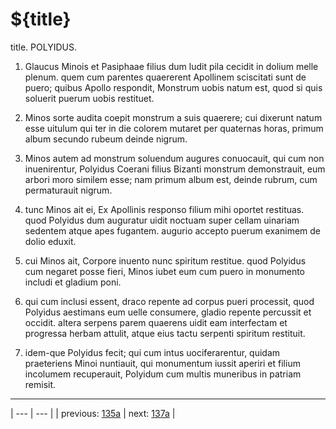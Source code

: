 # ${title}

title. POLYIDUS.



1. Glaucus Minois et Pasiphaae filius dum ludit pila cecidit in dolium melle plenum. quem cum parentes quaererent Apollinem sciscitati sunt de puero; quibus Apollo respondit, Monstrum uobis natum est, quod si quis soluerit puerum uobis restituet.



2. Minos sorte audita coepit monstrum a suis quaerere; cui dixerunt natum esse uitulum qui ter in die colorem mutaret per quaternas horas, primum album secundo rubeum deinde nigrum.



3. Minos autem ad monstrum soluendum augures conuocauit, qui cum non inuenirentur, Polyidus Coerani filius Bizanti monstrum demonstrauit, eum arbori moro similem esse; nam primum album est, deinde rubrum, cum permaturauit nigrum.



4. tunc Minos ait ei, Ex Apollinis responso filium mihi oportet restituas. quod Polyidus dum auguratur uidit noctuam super cellam uinariam sedentem atque apes fugantem. augurio accepto puerum exanimem de dolio eduxit.



5. cui Minos ait, Corpore inuento nunc spiritum restitue. quod Polyidus cum negaret posse fieri, Minos iubet eum cum puero in monumento includi et gladium poni.



6. qui cum inclusi essent, draco repente ad corpus pueri processit, quod Polyidus aestimans eum uelle consumere, gladio repente percussit et occidit. altera serpens parem quaerens uidit eam interfectam et progressa herbam attulit, atque eius tactu serpenti spiritum restituit.



7. idem-que Polyidus fecit; qui cum intus uociferarentur, quidam praeteriens Minoi nuntiauit, qui monumentum iussit aperiri et filium incolumem recuperauit, Polyidum cum multis muneribus in patriam remisit.



---

| --- | --- |
| previous: [135a](../135a/) | next: [137a](../137a/) |